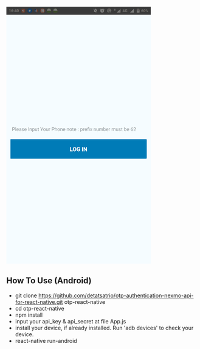 ![My awesome image](animate.gif)

## How To Use (Android)
- git clone https://github.com/detatsatrio/otp-authentication-nexmo-api-for-react-native.git otp-react-native
- cd otp-react-native
- npm install
- input your api_key & api_secret at file App.js
- install your device, if already installed. Run 'adb devices' to check your device.
- react-native run-android 